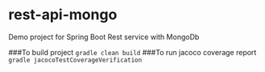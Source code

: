 # rest-api-mongo
Demo project for Spring Boot Rest service with MongoDb

###To build project
    `gradle clean build`
###To run jacoco coverage report
    `gradle jacocoTestCoverageVerification`    